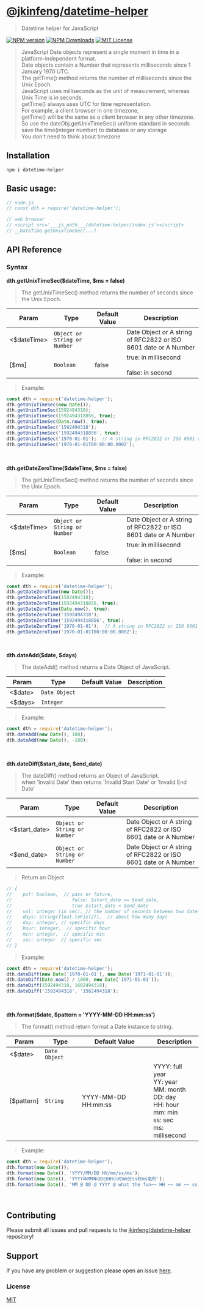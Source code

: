 # [@jkinfeng/datetime-helper](https://github.com/jkinfeng/datetime-helper)
> Datetime helper for JavaScript<br>

[![NPM version](https://img.shields.io/npm/v/datetime-helper.svg?style=flat)](https://github.com/jkinfeng/datetime-helper) 
[![NPM Downloads](https://img.shields.io/npm/dm/datetime-helper.svg?style=flat)](https://github.com/jkinfeng/datetime-helper) 
[![MIT License](http://img.shields.io/badge/license-MIT-blue.svg?style=flat)](https://github.com/jkinfeng/datetime-helper/blob/HEAD/LICENSE)

>JavaScript Date objects represent a single moment in time in a platform-independent format.<br>
Date objects contain a Number that represents milliseconds since 1 January 1970 UTC.<br>
The getTime() method returns the number of milliseconds since the Unix Epoch.<br>
JavaScript uses milliseconds as the unit of measurement, whereas Unix Time is in seconds.<br>
getTime() always uses UTC for time representation.<br>
For example, a client browser in one timezone,<br>
getTime() will be the same as a client browser in any other timezone.<br>
So use the dateObj.getUnixTimeSec() uniform standard in seconds<br>
save the time(integer number) to database or any storage<br>
You don't need to think about timezone

## Installation

```
npm i datetime-helper
```

## Basic usage:
```javascript
// node.js
// const dth = require('datetime-helper');

// web browser
// <script src='___js_path___/datetime-helper/index.js'></script>
// __DateTime.getUnixTimeSec(...)
```

## API Reference

### Syntax
**dth.getUnixTimeSec($dateTime, $ms = false)**
> The getUnixTimeSec() method returns the number of seconds since the Unix Epoch.
  
| Param | Type | Default Value | Description |
| --- | --- | --- | --- |
| <$dateTime> | <code>Object or String or Number</code> |  | Date Object or A string of RFC2822 or ISO 8601 date or A Number |
| [$ms] | <code>Boolean</code> | false | true: in millisecond<br><br>false: in second |

> Example:
```javascript
const dth = require('datetime-helper');
dth.getUnixTimeSec(new Date());
dth.getUnixTimeSec(1592494318);
dth.getUnixTimeSec(1592494318856, true);
dth.getUnixTimeSec(Date.now(), true);
dth.getUnixTimeSec('1592494318');
dth.getUnixTimeSec('1592494318856', true);
dth.getUnixTimeSec('1970-01-01');  // A string in RFC2822 or ISO 8601 date format
dth.getUnixTimeSec('1970-01-01T00:00:00.000Z');
```
<br>

**dth.getDateZeroTime($dateTime, $ms = false)**
> The getUnixTimeSec() method returns the number of seconds since the Unix Epoch.
  
| Param | Type | Default Value | Description |
| --- | --- | --- | --- |
| <$dateTime> | <code>Object or String or Number</code> |  | Date Object or A string of RFC2822 or ISO 8601 date or A Number |
| [$ms] | <code>Boolean</code> | false | true: in millisecond<br><br>false: in second |

> Example:
```javascript
const dth = require('datetime-helper');
dth.getDateZeroTime(new Date());
dth.getDateZeroTime(1592494318);
dth.getDateZeroTime(1592494318856, true);
dth.getDateZeroTime(Date.now(), true);
dth.getDateZeroTime('1592494318');
dth.getDateZeroTime('1592494318856', true);
dth.getDateZeroTime('1970-01-01');  // A string in RFC2822 or ISO 8601 date format
dth.getDateZeroTime('1970-01-01T00:00:00.000Z');
```
<br>

**dth.dateAdd($date, $days)**
> The dateAdd() method returns a Date Object of JavaScript.
  
| Param | Type | Default Value | Description |
| --- | --- | --- | --- |
| <$date> | <code>Date Object</code> |  |  |
| <$days> | <code>Integer</code> |  |  |

> Example:
```javascript
const dth = require('datetime-helper');
dth.dateAdd(new Date(), 100);
dth.dateAdd(new Date(), -100);
```
<br>

**dth.dateDiff($start_date, $end_date)**
> The dateDiff() method returns an Object of JavaScript.<br>
  when 'Invalid Date' then returns 'Invalid Start Date' or 'Invalid End Date'
  
| Param | Type | Default Value | Description |
| --- | --- | --- | --- |
| <$start_date> | <code>Object or String or Number</code> |  | Date Object or A string of RFC2822 or ISO 8601 date or A Number |
| <$end_date> | <code>Object or String or Number</code> |  | Date Object or A string of RFC2822 or ISO 8601 date or A Number |

> Return an Object
```javascript
// {
//    pof: boolean,  // pass or future, 
//                      false: $start_date >= $end_date,
//                      true $start_date < $end_date
//    val: integer (in sec), // the number of seconds between two date
//    days: string(float.toFix(2)),  // about how many days
//    day: integer, // specific days
//    hour: integer,  // specific hour
//    min: integer,  // specific min
//    sec: integer  // specific sec
// }
```

> Example:
```javascript
const dth = require('datetime-helper');
dth.dateDiff(new Date('1970-01-01'), new Date('1971-01-01'));
dth.dateDiff(Date.now() / 1000, new Date('1971-01-01'));
dth.dateDiff(1592494318, 1602494318);
dth.dateDiff('1592494318', '1582494318');
```
<br>

**dth.format($date, $pattern = 'YYYY-MM-DD HH:mm:ss')**
> The format() method return format a Date instance to string.
  
| Param | Type | Default Value | Description |
| --- | --- | --- | --- |
| <$date> | <code>Date Object</code> |  |  |
| [$pattern] | <code>String</code> | YYYY-MM-DD HH:mm:ss | YYYY: full year<br>YY: year<br>MM: month<br>DD: day<br>HH: hour<br>mm: min<br>ss: sec<br>ms: millisecond  |

> Example:
```javascript
const dth = require('datetime-helper');
dth.format(new Date());
dth.format(new Date(), 'YYYY/MM/DD HH/mm/ss/ms');
dth.format(new Date(), 'YYYY年MM年DD日HH小时mm分ss秒ms毫秒');
dth.format(new Date(), 'MM @ DD @ YYYY @ what the fun~~ HH ~~ mm ~~ ss ~~ ms');
```
<br>

## Contributing

Please submit all issues and pull requests to the [jkinfeng/datetime-helper](https://github.com/jkinfeng/datetime-helper) repository!

## Support

If you have any problem or suggestion please open an issue [here](https://github.com/jkinfeng/datetime-helper/issues).

### License

[MIT](LICENSE)